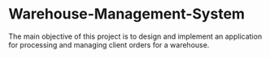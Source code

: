 # Warehouse-Management-System
The main objective of this project is to design and implement an application for processing and managing client orders for a warehouse. 
